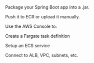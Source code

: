 Package your Spring Boot app into a .jar.

Push it to ECR or upload it manually.

Use the AWS Console to:

Create a Fargate task definition

Setup an ECS service

Connect to ALB, VPC, subnets, etc.